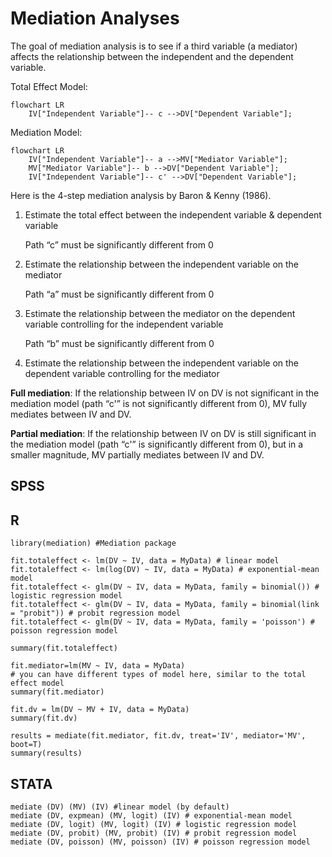 # Mediation Analyses

The goal of mediation analysis is to see if a third variable (a mediator) affects the relationship between the independent and the dependent variable.

   Total Effect Model:

```mermaid
flowchart LR
    IV["Independent Variable"]-- c -->DV["Dependent Variable"];
```

  Mediation Model:

```mermaid
flowchart LR
    IV["Independent Variable"]-- a -->MV["Mediator Variable"];
    MV["Mediator Variable"]-- b -->DV["Dependent Variable"];
    IV["Independent Variable"]-- c' -->DV["Dependent Variable"];
```

Here is the 4-step mediation analysis by Baron & Kenny (1986). 

1. Estimate the total effect between the independent variable & dependent variable
   
   Path “c” must be significantly different from 0 

2. Estimate the relationship between the independent variable on the mediator
   
   Path “a” must be significantly different from 0 

4. Estimate the relationship between the mediator on the dependent variable controlling for the independent variable
   
   Path “b” must be significantly different from 0 

6. Estimate the relationship between the independent variable on the dependent variable controlling for the mediator
   
**Full mediation**: If the relationship between IV on DV is not significant in the mediation model (path “c'” is not significantly different  from 0), MV fully mediates between IV and DV.

**Partial mediation**:  If the relationship between IV on DV is still significant in the mediation model (path “c'” is significantly different from 0), but in a smaller magnitude, MV partially mediates between IV and DV.



## SPSS



## R

```
library(mediation) #Mediation package

fit.totaleffect <- lm(DV ~ IV, data = MyData) # linear model
fit.totaleffect <- lm(log(DV) ~ IV, data = MyData) # exponential-mean model
fit.totaleffect <- glm(DV ~ IV, data = MyData, family = binomial()) # logistic regression model
fit.totaleffect <- glm(DV ~ IV, data = MyData, family = binomial(link = "probit")) # probit regression model
fit.totaleffect <- glm(DV ~ IV, data = MyData, family = 'poisson') # poisson regression model

summary(fit.totaleffect) 

fit.mediator=lm(MV ~ IV, data = MyData)
# you can have different types of model here, similar to the total effect model
summary(fit.mediator)

fit.dv = lm(DV ~ MV + IV, data = MyData)
summary(fit.dv)

results = mediate(fit.mediator, fit.dv, treat='IV', mediator='MV', boot=T)
summary(results)
```


## STATA

```
mediate (DV) (MV) (IV) #linear model (by default)
mediate (DV, expmean) (MV, logit) (IV) # exponential-mean model
mediate (DV, logit) (MV, logit) (IV) # logistic regression model
mediate (DV, probit) (MV, probit) (IV) # probit regression model
mediate (DV, poisson) (MV, poisson) (IV) # poisson regression model
```
